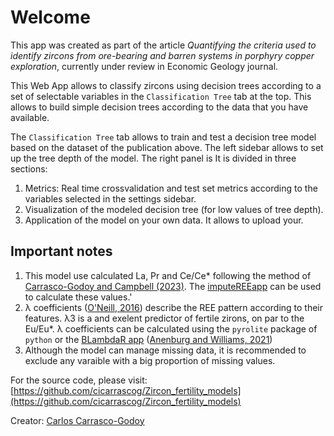 # Welcome

This app was created as part of the article *Quantifying the criteria used to identify zircons from ore-bearing and barren systems in porphyry copper exploration*, currently under review in Economic Geology journal.

This Web App allows to classify zircons using decision trees according to a set of selectable variables in the `Classification Tree` tab at the top. This allows to build simple decision trees according to the data that you have available.

The `Classification Tree` tab allows to train and test a decision tree model based on the dataset of the publication above. The left sidebar allows to set up the tree depth of the model. The right panel is It is divided in three sections:

  1. Metrics: Real time crossvalidation and test set metrics according to the variables selected in the settings sidebar. 
  2. Visualization of the modeled decision tree (for low values of tree depth).
  3. Application of the model on your own data. It allows to upload your.
  
## Important notes

  1. This model use calculated La, Pr and Ce/Ce* following the method of [Carrasco-Godoy and Campbell (2023)](https://link.springer.com/article/10.1007/s00410-023-02025-9). The [imputeREEapp](https://ccarr.shinyapps.io/ImputeREEapp) can be used to calculate these values.'
  2. λ coefficients ([O'Neill, 2016](https://academic.oup.com/petrology/article/57/8/1463/2413419)) describe the REE pattern according to their features. λ3 is a and exelent predictor of fertile zirons, on par to the Eu/Eu*.  λ coefficients can be calculated using the `pyrolite` package of `python` or the [BLambdaR app](https://lambdar.rses.anu.edu.au/blambdar/) ([Anenburg and Williams, 2021](https://link.springer.com/article/10.1007/s11004-021-09959-5))
  3. Although the model can manage missing data, it is recommended to exclude any varaible with a big proportion of missing values. 
  
  For the source code, please visit: [https://github.com/cicarrascog/Zircon_fertility_models](https://github.com/cicarrascog/Zircon_fertility_models)
  
  Creator: [Carlos Carrasco-Godoy](https://github.com/cicarrascog)